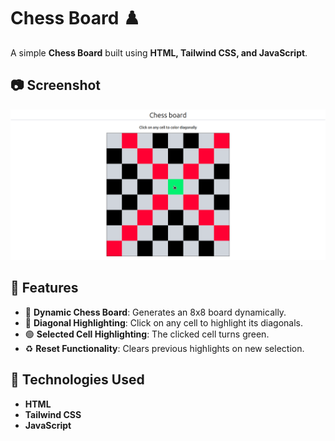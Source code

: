 # Chess Board ♟️

A simple **Chess Board** built using **HTML, Tailwind CSS, and JavaScript**.

## 📷 Screenshot
![Chess Board](https://github.com/RahulGrover12/Chess-board/blob/master/chess.png?raw=true)

## 🚀 Features
- 🎨 **Dynamic Chess Board**: Generates an 8x8 board dynamically.
- 🔴 **Diagonal Highlighting**: Click on any cell to highlight its diagonals.
- 🟢 **Selected Cell Highlighting**: The clicked cell turns green.
- ♻️ **Reset Functionality**: Clears previous highlights on new selection.

## 🔧 Technologies Used
- **HTML**
- **Tailwind CSS**
- **JavaScript**
